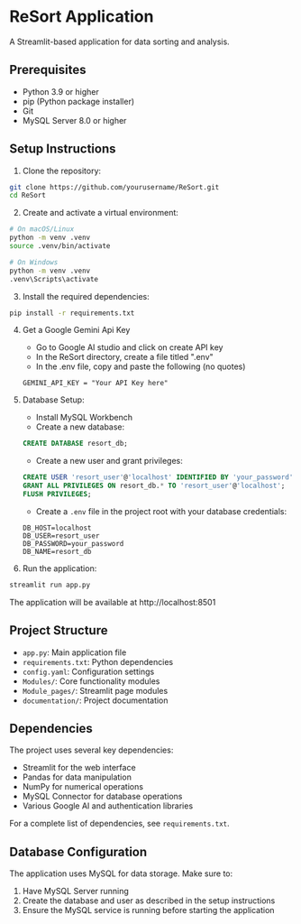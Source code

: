 # ReSort Application

A Streamlit-based application for data sorting and analysis.

## Prerequisites

- Python 3.9 or higher
- pip (Python package installer)
- Git
- MySQL Server 8.0 or higher

## Setup Instructions

1. Clone the repository:
```bash
git clone https://github.com/yourusername/ReSort.git
cd ReSort
```

2. Create and activate a virtual environment:
```bash
# On macOS/Linux
python -m venv .venv
source .venv/bin/activate

# On Windows
python -m venv .venv
.venv\Scripts\activate
```

3. Install the required dependencies:
```bash
pip install -r requirements.txt
```

4. Get a Google Gemini Api Key
   - Go to Google AI studio and click on create API key
   - In the ReSort directory, create a file titled ".env"
   - In the .env file, copy and paste the following (no quotes)
   ```
   GEMINI_API_KEY = "Your API Key here"
   ```
   
5. Database Setup:
   - Install MySQL Workbench 
   - Create a new database:
   ```sql
   CREATE DATABASE resort_db;
   ```
   - Create a new user and grant privileges:
   ```sql
   CREATE USER 'resort_user'@'localhost' IDENTIFIED BY 'your_password';
   GRANT ALL PRIVILEGES ON resort_db.* TO 'resort_user'@'localhost';
   FLUSH PRIVILEGES;
   ```
   - Create a `.env` file in the project root with your database credentials:
   ```
   DB_HOST=localhost
   DB_USER=resort_user
   DB_PASSWORD=your_password
   DB_NAME=resort_db
   ```

6. Run the application:
```bash
streamlit run app.py
```

The application will be available at http://localhost:8501

## Project Structure

- `app.py`: Main application file
- `requirements.txt`: Python dependencies
- `config.yaml`: Configuration settings
- `Modules/`: Core functionality modules
- `Module_pages/`: Streamlit page modules
- `documentation/`: Project documentation

## Dependencies

The project uses several key dependencies:
- Streamlit for the web interface
- Pandas for data manipulation
- NumPy for numerical operations
- MySQL Connector for database operations
- Various Google AI and authentication libraries

For a complete list of dependencies, see `requirements.txt`.

## Database Configuration

The application uses MySQL for data storage. Make sure to:
1. Have MySQL Server running
2. Create the database and user as described in the setup instructions
3. Ensure the MySQL service is running before starting the application

